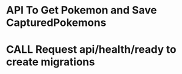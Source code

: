 # API To Get Pokemon and Save CapturedPokemons

# CALL Request api/health/ready to create migrations
